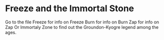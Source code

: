 # Freeze and the Immortal Stone
Go to the file Freeze for info on Freeze
Burn for info on Burn
Zap for info on Zap
Or Immortaly Zone to find out the Groundon-Kyogre legend among the ages.
